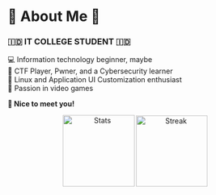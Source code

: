 # 💫 About Me 💫
### 🇮🇩 IT COLLEGE STUDENT 🇮🇩
💻 Information technology beginner, maybe<br>🚩 CTF Player, Pwner, and a Cybersecurity learner<br>🐧 Linux and Application UI Customization enthusiast<br>🐉 Passion in video games<br>

**🥶 Nice to meet you!**

<div align="center">
  <img src="[https://github-readme-stats.vercel.app/api?username=ardhptr21&hide_title=true&hide_rank=false&show_icons=true&include_all_commits=true&count_private=true&disable_animations=false&theme=github_dark&locale=en&hide_border=true&order=1](https://github-readme-stats.vercel.app/api?username=wintertia&theme=rose_pine&hide_border=true&include_all_commits=true&count_private=true)" height="142" alt="Stats"  />
  <img src="[https://streak-stats.demolab.com?user=ardhptr21&locale=en&mode=daily&theme=github_dark&hide_border=true&border_radius=5&order=3](https://github-readme-streak-stats.herokuapp.com/?user=wintertia&theme=rose_pine&hide_border=true)" height="141" alt="Streak"  />
</div>
